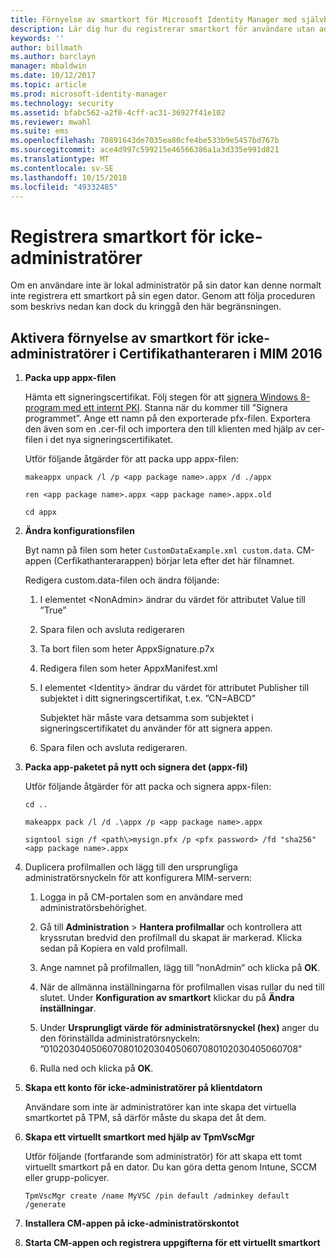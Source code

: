 ```yaml
---
title: Förnyelse av smartkort för Microsoft Identity Manager med självbetjäning utan administratörsbehörighet | Microsoft Docs
description: Lär dig hur du registrerar smartkort för användare utan administratörsåtkomst till sina datorer så att de kan använda Certifikathanteraren.
keywords: ''
author: billmath
ms.author: barclayn
manager: mbaldwin
ms.date: 10/12/2017
ms.topic: article
ms.prod: microsoft-identity-manager
ms.technology: security
ms.assetid: bfabc562-a2f0-4cff-ac31-36927f41e102
ms.reviewer: mwahl
ms.suite: ems
ms.openlocfilehash: 70891643de7035ea80cfe4be533b9e5457bd767b
ms.sourcegitcommit: ace4d997c599215e46566386a1a3d335e991d821
ms.translationtype: MT
ms.contentlocale: sv-SE
ms.lasthandoff: 10/15/2018
ms.locfileid: "49332485"
---
```

# <a name="enroll-smart-cards-for-non-administrators"></a>Registrera smartkort för icke-administratörer
Om en användare inte är lokal administratör på sin dator kan denne normalt inte registrera ett smartkort på sin egen dator. Genom att följa proceduren som beskrivs nedan kan dock du kringgå den här begränsningen.

## <a name="enabling-smart-card-renewal-for-non-admins-in-mim-2016-certificate-manager"></a>Aktivera förnyelse av smartkort för icke-administratörer i Certifikathanteraren i MIM 2016 

1.  **Packa upp appx-filen**

    Hämta ett signeringscertifikat. Följ stegen för att [signera Windows 8-program med ett internt PKI](http://blogs.technet.com/b/deploymentguys/archive/2013/06/14/signing-windows-8-applications-using-an-internal-pki.aspx). Stanna när du kommer till ”Signera programmet”. Ange ett namn på den exporterade pfx-filen. Exportera den även som en .cer-fil och importera den till klienten med hjälp av cer-filen i det nya signeringscertifikatet.

    Utför följande åtgärder för att packa upp appx-filen:

    `makeappx unpack /l /p <app package name>.appx /d ./appx`

    `ren <app package name>.appx <app package name>.appx.old`

    `cd appx`

2.  **Ändra konfigurationsfilen**

    Byt namn på filen som heter `CustomDataExample.xml custom.data`. CM-appen (Cerfikathanterarappen) börjar leta efter det här filnamnet.

    Redigera custom.data-filen och ändra följande:

    1.  I elementet &lt;NonAdmin&gt; ändrar du värdet för attributet Value till ”True”

    2.  Spara filen och avsluta redigeraren

    3.  Ta bort filen som heter AppxSignature.p7x

    4.  Redigera filen som heter AppxManifest.xml

    5.  I elementet &lt;Identity&gt; ändrar du värdet för attributet Publisher till subjektet i ditt signeringscertifikat, t.ex. ”CN=ABCD”

        Subjektet här måste vara detsamma som subjektet i signeringscertifikatet du använder för att signera appen.

    6.  Spara filen och avsluta redigeraren.

3.  **Packa app-paketet på nytt och signera det (appx-fil)**

    Utför följande åtgärder för att packa och signera appx-filen:

    `cd ..`

    `makeappx pack /l /d .\appx /p <app package name>.appx`

    `signtool sign /f <path\>mysign.pfx /p <pfx password> /fd "sha256" <app package name>.appx`

4.  Duplicera profilmallen och lägg till den ursprungliga administratörsnyckeln för att konfigurera MIM-servern:

    1.  Logga in på CM-portalen som en användare med administratörsbehörighet.

    2.  Gå till **Administration** &gt; **Hantera profilmallar** och kontrollera att kryssrutan bredvid den profilmall du skapat är markerad. Klicka sedan på Kopiera en vald profilmall.

    3.  Ange namnet på profilmallen, lägg till ”nonAdmin” och klicka på **OK**.

    4.  När de allmänna inställningarna för profilmallen visas rullar du ned till slutet. Under **Konfiguration av smartkort** klickar du på **Ändra inställningar**.

    5.  Under **Ursprungligt värde för administratörsnyckel (hex)** anger du den förinställda administratörsnyckeln: ”010203040506070801020304050607080102030405060708”

    6.  Rulla ned och klicka på **OK**.

5.  **Skapa ett konto för icke-administratörer på klientdatorn**

    Användare som inte är administratörer kan inte skapa det virtuella smartkortet på TPM, så därför måste du skapa det åt dem.

6.  **Skapa ett virtuellt smartkort med hjälp av TpmVscMgr**

    Utför följande (fortfarande som administratör) för att skapa ett tomt virtuellt smartkort på en dator. Du kan göra detta genom Intune, SCCM eller grupp-policyer.

    `TpmVscMgr create /name MyVSC /pin default /adminkey default /generate`

7.  **Installera CM-appen på icke-administratörskontot**

8.  **Starta CM-appen och registrera uppgifterna för ett virtuellt smartkort**
